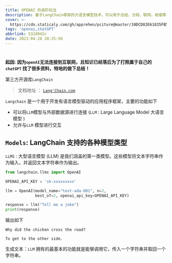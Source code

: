 ```yaml
---
title: OPENAI 的高阶玩法
description: 基于LangChain框架的大语言模型技术，可以用于总结，分段，联网，收缩等一系列功能
cover: >-
  https://cdn.staticaly.com/gh/apprehen/pciture@master/10DCD02E61835FB52BC7421D120F6B62.yr028y2cvao.webp
tags: 'openai,chatGPT'
abbrlink: 532d942c
date: 2023-04-20 20:25:50
---
```




# 

**起因:** **因为`openAI`无法连接到互联网，且知识已经落后为了打照属于自己的`chatGPT` 找了很多资料，特地的做下总结！**

第三方开源库`LangChain` 

> 文档地址 ： [`Lang'Chain.com`](https://python.langchain.com/en/latest/) 

`Langchain` 是一个用于开发有语言模型驱动的应用程序框架，主要的功能如下

- 可以将`LLM`模型与外部数据源进行连接 (`LLM` : Large Language Model 大语言模型 )
- 允许与`LLM` 模型进行交互

## `Models`: LangChain 支持的各种模型类型 

`LLMS` :
大型语言模型 (LLM) 是我们涵盖的第一类模型。这些模型将文本字符串作为输入，并返回文本字符串作为输出。

```python
from langchain.llms import OpenAI

OPENAI_API_KEY = 'sk-xxxxxxxxx'

llm = OpenAI(model_name="text-ada-001", n=2,
             best_of=2, openai_api_key=OPENAI_API_KEY)

response = llm("Tell me a joke")
print(response)
```

输出如下

```shell
Why did the chicken cross the road?

To get to the other side.
```

生成文本：`LLM` 拥有的最基本的功能就是能够调用它，传入一个字符串并取回一个字符串。

